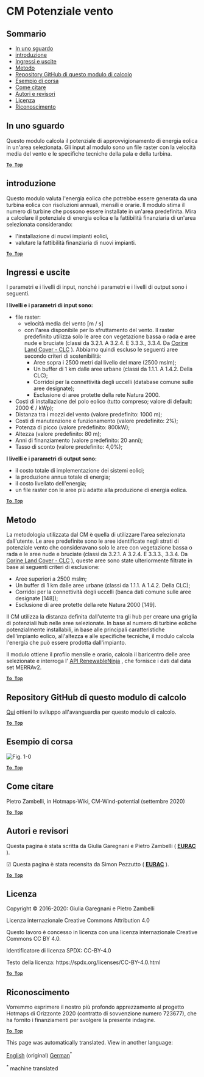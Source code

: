 <h1> <a class="anchor" id="cm-wind-potential" href="#cm-wind-potential"><i class="fa fa-link"></i></a> CM Potenziale vento </h1><h2> <a class="anchor" id="table-of-contents" href="#table-of-contents"><i class="fa fa-link"></i></a> Sommario </h2><ul><li> <a href="#in-a-glance">In uno sguardo</a> </li><li> <a href="#introduction">introduzione</a> </li><li> <a href="#inputs-and-outputs">Ingressi e uscite</a> </li><li> <a href="#method">Metodo</a> </li><li> <a href="#github-repository-of-this-calculation-module">Repository GitHub di questo modulo di calcolo</a> </li><li> <a href="#sample-run">Esempio di corsa</a> </li><li> <a href="#how-to-cite">Come citare</a> </li><li> <a href="#authors-and-reviewers">Autori e revisori</a> </li><li> <a href="#license">Licenza</a> </li><li> <a href="#acknowledgement">Riconoscimento</a> </li></ul><h2> <a class="anchor" id="in-a-glance" href="#in-a-glance"><i class="fa fa-link"></i></a> In uno sguardo </h2><p> Questo modulo calcola il potenziale di approvvigionamento di energia eolica in un&#39;area selezionata. Gli input al modulo sono un file raster con la velocità media del vento e le specifiche tecniche della pala e della turbina. </p><p> <a href="#table-of-contents"><strong><code>To Top</code></strong></a> </p> <h2> <a class="anchor" id="introduction" href="#introduction"><i class="fa fa-link"></i></a> introduzione </h2><p> Questo modulo valuta l&#39;energia eolica che potrebbe essere generata da una turbina eolica con risoluzioni annuali, mensili e orarie. Il modulo stima il numero di turbine che possono essere installate in un&#39;area predefinita. Mira a calcolare il potenziale di energia eolica e la fattibilità finanziaria di un&#39;area selezionata considerando: </p><ul><li> l&#39;installazione di nuovi impianti eolici, </li><li> valutare la fattibilità finanziaria di nuovi impianti. </li></ul><p> <a href="#table-of-contents"><strong><code>To Top</code></strong></a> </p> <h2> <a class="anchor" id="inputs-and-outputs" href="#inputs-and-outputs"><i class="fa fa-link"></i></a> Ingressi e uscite </h2><p> I parametri e i livelli di input, nonché i parametri e i livelli di output sono i seguenti. </p><p> <strong>I livelli e i parametri di input sono:</strong> </p><ul><li> file raster: <ul><li> velocità media del vento [m / s] </li><li> con l&#39;area disponibile per lo sfruttamento del vento. Il raster predefinito utilizza solo le aree con vegetazione bassa o rada e aree nude e bruciate (classi da 3.2.1. A 3.2.4. E 3.3.3., 3.3.4. Da <a href="https://land.copernicus.eu/pan-european/corine-land-cover">Corine Land Cover - CLC</a> ). Abbiamo quindi escluso le seguenti aree secondo criteri di sostenibilità: <ul><li> Aree sopra i 2500 metri dal livello del mare (2500 mslm); </li><li> Un buffer di 1 km dalle aree urbane (classi da 1.1.1. A 1.4.2. Della CLC); </li><li> Corridoi per la connettività degli uccelli (database comune sulle aree designate); </li><li> Esclusione di aree protette della rete Natura 2000. </li></ul></li></ul></li><li> Costi di installazione del polo eolico (tutto compreso; valore di default: 2000 € / kWp); </li><li> Distanza tra i mozzi del vento (valore predefinito: 1000 m); </li><li> Costi di manutenzione e funzionamento (valore predefinito: 2%); </li><li> Potenza di picco (valore predefinito: 800kW); </li><li> Altezza (valore predefinito: 80 m); </li><li> Anni di finanziamento (valore predefinito: 20 anni); </li><li> Tasso di sconto (valore predefinito: 4,0%); </li></ul><p> <strong>I livelli e i parametri di output sono:</strong> </p><ul><li> il costo totale di implementazione dei sistemi eolici; </li><li> la produzione annua totale di energia; </li><li> il costo livellato dell&#39;energia; </li><li> un file raster con le aree più adatte alla produzione di energia eolica. </li></ul><p> <a href="#table-of-contents"><strong><code>To Top</code></strong></a> </p> <h2> <a class="anchor" id="method" href="#method"><i class="fa fa-link"></i></a> Metodo </h2><p> La metodologia utilizzata dal CM è quella di utilizzare l&#39;area selezionata dall&#39;utente. Le aree predefinite sono le aree identificate negli strati di potenziale vento che consideravano solo le aree con vegetazione bassa o rada e le aree nude e bruciate (classi da 3.2.1. A 3.2.4. E 3.3.3., 3.3.4. Da <a href="https://land.copernicus.eu/pan-european/corine-land-cover">Corine Land Cover - CLC</a> ), queste aree sono state ulteriormente filtrate in base ai seguenti criteri di esclusione: </p><ul><li> Aree superiori a 2500 mslm; </li><li> Un buffer di 1 km dalle aree urbane (classi da 1.1.1. A 1.4.2. Della CLC); </li><li> Corridoi per la connettività degli uccelli (banca dati comune sulle aree designate [148]); </li><li> Esclusione di aree protette della rete Natura 2000 [149]. </li></ul><p> Il CM utilizza la distanza definita dall&#39;utente tra gli hub per creare una griglia di potenziali hub nelle aree selezionate. In base al numero di turbine eoliche potenzialmente installabili, in base alle principali caratteristiche dell&#39;impianto eolico, all&#39;altezza e alle specifiche tecniche, il modulo calcola l&#39;energia che può essere prodotta dall&#39;impianto. </p><p> Il modulo ottiene il profilo mensile e orario, calcola il baricentro delle aree selezionate e interroga l&#39; <a href="https://www.renewables.ninja/">API RenewableNinja</a> , che fornisce i dati dal data set MERRAv2. </p><p> <a href="#table-of-contents"><strong><code>To Top</code></strong></a> </p> <h2> <a class="anchor" id="github-repository-of-this-calculation-module" href="#github-repository-of-this-calculation-module"><i class="fa fa-link"></i></a> Repository GitHub di questo modulo di calcolo </h2><p> <a href="https://github.com/HotMaps/wind_potential">Qui</a> ottieni lo sviluppo all&#39;avanguardia per questo modulo di calcolo. </p><p> <a href="#table-of-contents"><strong><code>To Top</code></strong></a> </p> <h2> <a class="anchor" id="sample-run" href="#sample-run"><i class="fa fa-link"></i></a> Esempio di corsa </h2><p><img alt="Fig. 1-0" src="https://wiki.hotmaps.hevs.ch/en/CM-Wind-potential/cm-wind.png" title="Esegui Wind CM"/></p><p> <a href="#table-of-contents"><strong><code>To Top</code></strong></a> </p> <h2> <a class="anchor" id="how-to-cite" href="#how-to-cite"><i class="fa fa-link"></i></a> Come citare </h2><p> Pietro Zambelli, in Hotmaps-Wiki, CM-Wind-potential (settembre 2020) </p><p> <a href="#table-of-contents"><strong><code>To Top</code></strong></a> </p> <h2> <a class="anchor" id="authors-and-reviewers" href="#authors-and-reviewers"><i class="fa fa-link"></i></a> Autori e revisori </h2><p> Questa pagina è stata scritta da Giulia Garegnani e Pietro Zambelli ( <strong><a href="http://www.eurac.edu">EURAC</a></strong> ). </p><p> ☑ Questa pagina è stata recensita da Simon Pezzutto ( <strong><a href="http://www.eurac.edu">EURAC</a></strong> ). </p><p> <a href="#table-of-contents"><strong><code>To Top</code></strong></a> </p> <h2> <a class="anchor" id="license" href="#license"><i class="fa fa-link"></i></a> Licenza </h2><p> Copyright © 2016-2020: Giulia Garegnani e Pietro Zambelli </p><p> Licenza internazionale Creative Commons Attribution 4.0 </p><p> Questo lavoro è concesso in licenza con una licenza internazionale Creative Commons CC BY 4.0. </p><p> Identificatore di licenza SPDX: CC-BY-4.0 </p><p> Testo della licenza: https://spdx.org/licenses/CC-BY-4.0.html </p><p> <a href="#table-of-contents"><strong><code>To Top</code></strong></a> </p> <h2> <a class="anchor" id="acknowledgement" href="#acknowledgement"><i class="fa fa-link"></i></a> Riconoscimento </h2><p> Vorremmo esprimere il nostro più profondo apprezzamento al progetto Hotmaps di Orizzonte 2020 (contratto di sovvenzione numero 723677), che ha fornito i finanziamenti per svolgere la presente indagine. </p><p> <a href="#table-of-contents"><strong><code>To Top</code></strong></a> </p> 
<!--- THIS IS A SUPER UNIQUE IDENTIFIER -->

This page was automatically translated. View in another language:

[English](../en/CM-Wind-potential) (original) [German](../de/CM-Wind-potential)<sup>\*</sup>  

<sup>\*</sup> machine translated
